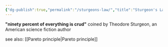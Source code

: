 ```yaml
---
{"dg-publish":true,"permalink":"/sturgeons-law/","title":"Sturgeon's Law","tags":["adages"],"created":"2023-05-13","updated":""}
---
```



**"ninety percent of everything is crud"**
coined by Theodore Sturgeon, an American science fiction author  


see also: [[Pareto principle\|Pareto principle]]
